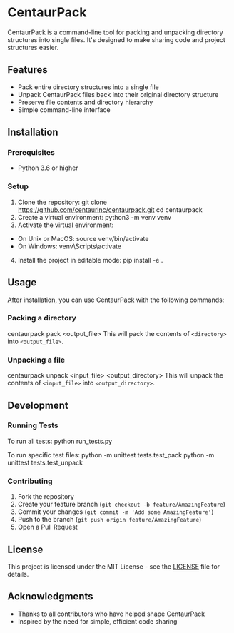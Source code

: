 # CentaurPack

CentaurPack is a command-line tool for packing and unpacking directory structures into single files. It's designed to make sharing code and project structures easier.

## Features
- Pack entire directory structures into a single file
- Unpack CentaurPack files back into their original directory structure
- Preserve file contents and directory hierarchy
- Simple command-line interface

## Installation
### Prerequisites
- Python 3.6 or higher

### Setup
1. Clone the repository:
git clone https://github.com/centaurinc/centaurpack.git
cd centaurpack
2. Create a virtual environment:
python3 -m venv venv
3. Activate the virtual environment:
- On Unix or MacOS:
source venv/bin/activate
- On Windows:
venv\Scripts\activate
4. Install the project in editable mode:
pip install -e .

## Usage
After installation, you can use CentaurPack with the following commands:

### Packing a directory
centaurpack pack <directory> <output_file>
This will pack the contents of `<directory>` into `<output_file>`.

### Unpacking a file
centaurpack unpack <input_file> <output_directory>
This will unpack the contents of `<input_file>` into `<output_directory>`.

## Development
### Running Tests
To run all tests:
python run_tests.py

To run specific test files:
python -m unittest tests.test_pack
python -m unittest tests.test_unpack

### Contributing
1. Fork the repository
2. Create your feature branch (`git checkout -b feature/AmazingFeature`)
3. Commit your changes (`git commit -m 'Add some AmazingFeature'`)
4. Push to the branch (`git push origin feature/AmazingFeature`)
5. Open a Pull Request

## License
This project is licensed under the MIT License - see the [LICENSE](LICENSE) file for details.

## Acknowledgments
- Thanks to all contributors who have helped shape CentaurPack
- Inspired by the need for simple, efficient code sharing